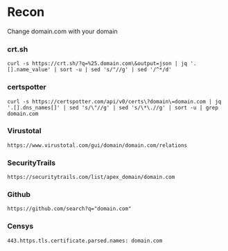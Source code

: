 # Recon

Change domain.com with your domain

### crt.sh
```curl -s https://crt.sh/?q=%25.domain.com\&output=json | jq '.[].name_value' | sort -u | sed 's/"//g' | sed '/^*/d'```

### certspotter
```curl -s https://certspotter.com/api/v0/certs\?domain\=domain.com | jq '.[].dns_names[]' | sed 's/\"//g' | sed 's/\*\.//g' | sort -u | grep domain.com```

### Virustotal
```https://www.virustotal.com/gui/domain/domain.com/relations```

### SecurityTrails
```https://securitytrails.com/list/apex_domain/domain.com```

### Github
```https://github.com/search?q="domain.com"```

### Censys
```443.https.tls.certificate.parsed.names: domain.com```
